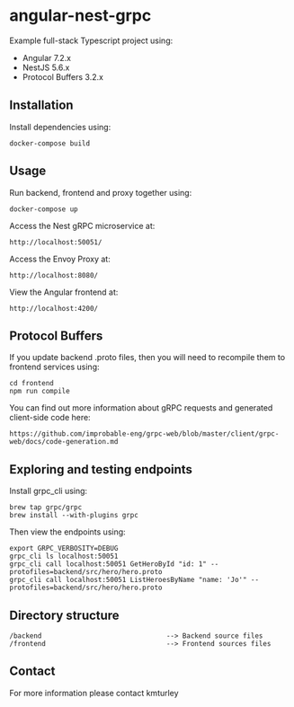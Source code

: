 # angular-nest-grpc

Example full-stack Typescript project using:

* Angular 7.2.x
* NestJS 5.6.x
* Protocol Buffers 3.2.x


## Installation

Install dependencies using:

    docker-compose build


## Usage

Run backend, frontend and proxy together using:

    docker-compose up

Access the Nest gRPC microservice at:

    http://localhost:50051/

Access the Envoy Proxy at:

    http://localhost:8080/

View the Angular frontend at:

    http://localhost:4200/


## Protocol Buffers

If you update backend .proto files, then you will need to recompile them to frontend services using:

    cd frontend
    npm run compile

You can find out more information about gRPC requests and generated client-side code here:

    https://github.com/improbable-eng/grpc-web/blob/master/client/grpc-web/docs/code-generation.md


## Exploring and testing endpoints

Install grpc_cli using:

    brew tap grpc/grpc
    brew install --with-plugins grpc

Then view the endpoints using:

    export GRPC_VERBOSITY=DEBUG
    grpc_cli ls localhost:50051
    grpc_cli call localhost:50051 GetHeroById "id: 1" --protofiles=backend/src/hero/hero.proto
    grpc_cli call localhost:50051 ListHeroesByName "name: 'Jo'" --protofiles=backend/src/hero/hero.proto


## Directory structure

    /backend                               --> Backend source files
    /frontend                              --> Frontend sources files


## Contact

For more information please contact kmturley

